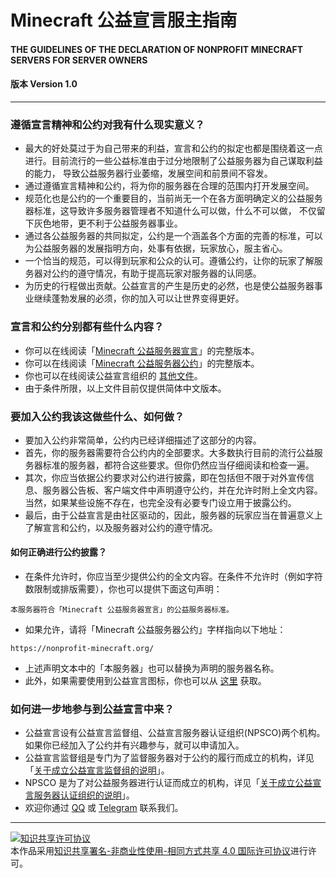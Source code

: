 # Minecraft 公益宣言服主指南
#### THE GUIDELINES OF THE DECLARATION OF NONPROFIT MINECRAFT SERVERS FOR SERVER OWNERS
#### 版本 Version 1.0

---

### 遵循宣言精神和公约对我有什么现实意义？
* 最大的好处莫过于为自己带来的利益，宣言和公约的拟定也都是围绕着这一点进行。目前流行的一些公益标准由于过分地限制了公益服务器为自己谋取利益的能力，
导致公益服务器行业萎缩，发展空间和前景间不容发。
* 通过遵循宣言精神和公约，将为你的服务器在合理的范围内打开发展空间。
* 规范化也是公约的一个重要目的，当前尚无一个在各方面明确定义的公益服务器标准，这导致许多服务器管理者不知道什么可以做，什么不可以做，
不仅留下灰色地带，更不利于公益服务器事业。
* 通过各公益服务器的共同拟定，公约是一个涵盖各个方面的完善的标准，可以为公益服务器的发展指明方向，处事有依据，玩家放心，服主省心。
* 一个恰当的规范，可以得到玩家和公众的认可。遵循公约，让你的玩家了解服务器对公约的遵守情况，有助于提高玩家对服务器的认同感。
* 为历史的行程做出贡献。公益宣言的产生是历史的必然，也是使公益服务器事业继续蓬勃发展的必须，你的加入可以让世界变得更好。

### 宣言和公约分别都有些什么内容？
* 你可以在线阅读「[Minecraft 公益服务器宣言](https://github.com/Nonprofit-Minecraft/Declaration)」的完整版本。
* 你可以在线阅读「[Minecraft 公益服务器公约](https://github.com/Nonprofit-Minecraft/Convention)」的完整版本。
* 你也可以在线阅读公益宣言组织的 [其他文件](https://github.com/Nonprofit-Minecraft/Documents)。
* 由于条件所限，以上文件目前仅提供简体中文版本。

### 要加入公约我该这做些什么、如何做？
* 要加入公约非常简单，公约内已经详细描述了这部分的内容。
* 首先，你的服务器需要符合公约内的全部要求。大多数执行目前的流行公益服务器标准的服务器，都符合这些要求。但你仍然应当仔细阅读和检查一遍。
* 其次，你应当依据公约要求对公约进行披露，即在包括但不限于对外宣传信息、服务器公告板、客户端文件中声明遵守公约，并在允许时附上全文内容。
当然，如果某些设施不存在，也完全没有必要专门设立用于披露公约。
* 最后，由于公益宣言是由社区驱动的，因此，服务器的玩家应当在普遍意义上了解宣言和公约，以及服务器对公约的遵守情况。

#### 如何正确进行公约披露？
* 在条件允许时，你应当至少提供公约的全文内容。在条件不允许时（例如字符数限制或排版需要），你也可以提供下面这句声明：
```
本服务器符合「Minecraft 公益服务器宣言」的公益服务器标准。
```
* 如果允许，请将「Minecraft 公益服务器公约」字样指向以下地址：
```
https://nonprofit-minecraft.org/
```
* 上述声明文本中的「本服务器」也可以替换为声明的服务器名称。
* 此外，如果需要使用到公益宣言图标，你也可以从 [这里](https://github.com/Nonprofit-Minecraft/nonprofit-minecraft.org/tree/master/assets) 获取。

### 如何进一步地参与到公益宣言中来？
* 公益宣言设有公益宣言监督组、公益宣言服务器认证组织(NPSCO)两个机构。如果你已经加入了公约并有兴趣参与，就可以申请加入。
* 公益宣言监督组是专门为了监督服务器对于公约的履行而成立的机构，详见「[关于成立公益宣言监督组的说明](https://github.com/Nonprofit-Minecraft/Documents/blob/master/README.md)」。
* NPSCO 是为了对公益服务器进行认证而成立的机构，详见「[关于成立公益宣言服务器认证组织的说明](https://github.com/Nonprofit-Minecraft/Documents/blob/master/Instruction_.md)」。
* 欢迎你通过 [QQ](https://jq.qq.com/?_wv=1027&k=5LNDrxq) 或 [Telegram](https://t.me/NonprofitMinecraft) 联系我们。


-----


<a rel="license" href="http://creativecommons.org/licenses/by-nc-sa/4.0/"><img alt="知识共享许可协议" style="border-width:0" src="https://i.creativecommons.org/l/by-nc-sa/4.0/88x31.png" /></a><br />本作品采用<a rel="license" href="http://creativecommons.org/licenses/by-nc-sa/4.0/">知识共享署名-非商业性使用-相同方式共享 4.0 国际许可协议</a>进行许可。

